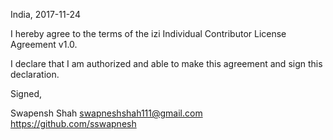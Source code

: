 India, 2017-11-24

I hereby agree to the terms of the izi Individual Contributor License
Agreement v1.0.

I declare that I am authorized and able to make this agreement and sign this
declaration.

Signed,

Swapensh Shah swapneshshah111@gmail.com https://github.com/sswapnesh

